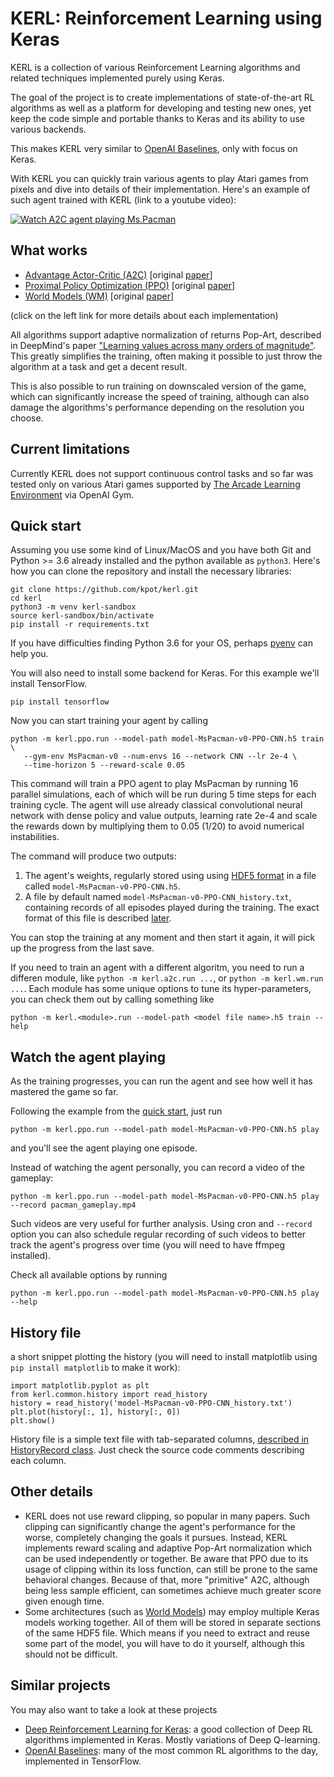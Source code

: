 KERL: Reinforcement Learning using Keras
========================================
KERL is a collection of various Reinforcement Learning algorithms and related
techniques implemented purely using Keras.

The goal of the project is to create implementations of
state-of-the-art RL algorithms as well as a platform for developing
and testing new ones, yet keep the code simple and portable thanks
to Keras and its ability to use various backends.

This makes KERL very similar to
[OpenAI Baselines](https://github.com/openai/baselines), only with focus on Keras.

With KERL you can quickly train various agents to play Atari games from pixels
and dive into details of their implementation. Here's an example of such agent
trained with KERL (link to a youtube video):

[![Watch A2C agent playing Ms.Pacman](https://img.youtube.com/vi/odMpY3ogbUE/0.jpg)](http://www.youtube.com/watch?v=odMpY3ogbUE)

What works
----------

* [Advantage Actor-Critic (A2C)](./kerl/a2c) [original [paper](https://arxiv.org/abs/1602.01783)]
* [Proximal Policy Optimization (PPO)](./kerl/ppo) [original [paper](https://arxiv.org/abs/1707.06347)]
* [World Models (WM)](./kerl/wm) [original [paper](https://arxiv.org/abs/1803.10122)]

(click on the left link for more details about each implementation)

All algorithms support adaptive normalization of returns Pop-Art, described
in DeepMind's paper ["Learning values across many orders of magnitude"](https://arxiv.org/abs/1602.07714).
This greatly simplifies the training, often making it possible to just throw
the algorithm at a task and get a decent result.

This is also possible to run training on downscaled version of the game,
which can significantly increase the speed of training, although can
also damage the algorithms's performance depending on the resolution
you choose.

Current limitations
-------------------
Currently KERL does not support continuous control tasks and so far was tested
only on various Atari games supported by
[The Arcade Learning Environment](https://github.com/mgbellemare/Arcade-Learning-Environment)
via OpenAI Gym.

Quick start
------------
Assuming you use some kind of Linux/MacOS and you have both Git and
Python >= 3.6 already installed and the python available as `python3`.
Here's how you can clone the repository and install the necessary libraries:

    git clone https://github.com/kpot/kerl.git
    cd kerl
    python3 -m venv kerl-sandbox
    source kerl-sandbox/bin/activate
    pip install -r requirements.txt

If you have difficulties finding Python 3.6 for your OS, perhaps
[pyenv](https://github.com/pyenv/pyenv) can help you.

You will also need to install some backend for Keras. For this example we'll
install TensorFlow.

    pip install tensorflow

Now you can start training your agent by calling

    python -m kerl.ppo.run --model-path model-MsPacman-v0-PPO-CNN.h5 train \
       --gym-env MsPacman-v0 --num-envs 16 --network CNN --lr 2e-4 \
       --time-horizon 5 --reward-scale 0.05
       
This command will train a PPO agent to play MsPacman by running 16 parallel
simulations, each of which will be run during 5 time steps for each
training cycle. The agent will use already classical convolutional neural
network with dense policy and value outputs, learning rate 2e-4 and scale the rewards
down by multiplying them to 0.05 (1/20) to avoid numerical instabilities.

The command will produce two outputs:

1. The agent's weights,
   regularly stored using using [HDF5 format](http://docs.h5py.org/en/latest/)
   in a file called `model-MsPacman-v0-PPO-CNN.h5`.
2. A file by default named `model-MsPacman-v0-PPO-CNN_history.txt`, containing
   records of all episodes played during the training. The exact format of this
   file is described [later](#history-file).

You can stop the training at any moment and then start it again, it will pick
up the progress from the last save.

If you need to train an agent with a different algoritm, you need to run
a differen module, like `python -m kerl.a2c.run ...`,
or `python -m kerl.wm.run ...`. Each module has some unique options to
tune its hyper-parameters, you can check them out by calling something like

    python -m kerl.<module>.run --model-path <model file name>.h5 train --help
    
Watch the agent playing
-----------------------
As the training progresses, you can run the agent and see how well it
has mastered the game so far.

Following the example from the [quick start](#quick-start), just run

    python -m kerl.ppo.run --model-path model-MsPacman-v0-PPO-CNN.h5 play

and you'll see the agent playing one episode.

Instead of watching the agent personally, you can record a video of the gameplay:


    python -m kerl.ppo.run --model-path model-MsPacman-v0-PPO-CNN.h5 play --record pacman_gameplay.mp4

Such videos are very useful for further analysis. Using cron and `--record`
option you can also schedule regular recording of such videos to better track
the agent's progress over time (you will need to have ffmpeg installed).

Check all available options by running

    python -m kerl.ppo.run --model-path model-MsPacman-v0-PPO-CNN.h5 play --help

History file
------------
a short snippet plotting the history (you will need to install matplotlib
using `pip install matplotlib` to make it work):

    import matplotlib.pyplot as plt
    from kerl.common.history import read_history
    history = read_history('model-MsPacman-v0-PPO-CNN_history.txt')
    plt.plot(history[:, 1], history[:, 0])
    plt.show()
 
History file is a simple text file with tab-separated columns,
[described in HistoryRecord class](./kerl/common/history.py). Just check
the source code comments describing each column.

Other details
-------------
* KERL does not use reward clipping, so popular in many papers. Such clipping
  can significantly change the agent's performance for the worse, completely
  changing the goals it pursues. Instead, KERL implements reward scaling
  and adaptive Pop-Art normalization which can be used independently or together.
  Be aware that PPO due to its usage of
  clipping within its loss function, can still be prone to the same behavioral
  changes. Because of that, more "primitive" A2C, although being less sample
  efficient, can sometimes achieve much greater score given enough time.
* Some architectures (such as [World Models](https://arxiv.org/abs/1803.10122))
  may employ multiple Keras models working together. All of them will be
  stored in separate sections of the same HDF5 file. Which means if you need
  to extract and reuse some part of the model, you will have to do it yourself,
  although this should not be difficult.

Similar projects
----------------
You may also want to take a look at these projects

* [Deep Reinforcement Learning for Keras](https://github.com/keras-rl/keras-rl):
  a good collection of Deep RL algorithms implemented in Keras.
  Mostly variations of Deep Q-learning.
* [OpenAI Baselines](https://github.com/openai/baselines): many of the most
  common RL algorithms to the day, implemented in TensorFlow.
